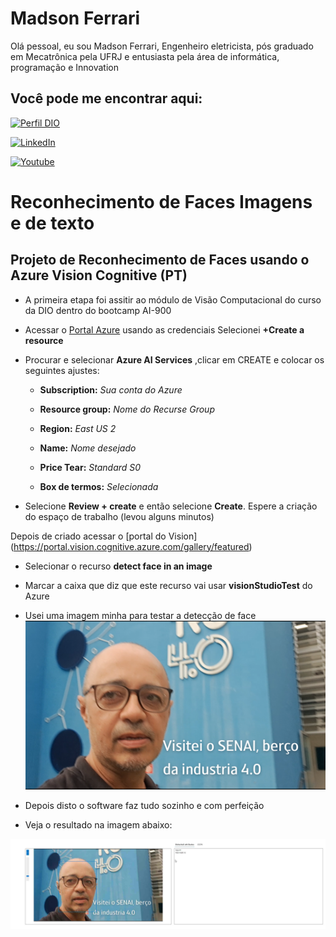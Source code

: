 
# Madson Ferrari

Olá pessoal, eu sou Madson Ferrari, Engenheiro eletricista, pós graduado em Mecatrônica pela UFRJ e entusiasta pela área de informática, programação e Innovation

## Você pode me encontrar aqui:

[![Perfil DIO](https://img.shields.io/badge/-Meu%20Perfil%20na%20DIO-0077B5?style=for-the-badge&logo=gitbook&logoColor=white)](https://www.dio.me/users/madson_ferrari)

[![LinkedIn](https://img.shields.io/badge/-LinkedIn-000?style=for-the-badge&logo=linkedin&logoColor=30A3DC)](https://www.linkedin.com/in/MadsonFerrari/)

[![Youtube](https://img.shields.io/badge/YouTube-FF0000?style=for-the-badge&logo=youtube&logoColor=white)](https://www.youtube.com/@MadsonFerrari)

# Reconhecimento de Faces Imagens e de texto

## Projeto de Reconhecimento de Faces usando o Azure Vision Cognitive (PT)

- A primeira etapa foi assitir ao módulo de Visão Computacional do curso da DIO dentro do bootcamp AI-900


- Acessar o [Portal Azure](https://portal.azure.com) usando as credenciais
Selecionei **+Create a resource**
- Procurar e selecionar **Azure AI Services** ,clicar em CREATE e colocar os seguintes ajustes:
    - **Subscription:** *Sua conta do Azure*
    - **Resource group:** *Nome do Recurse Group*
    - **Region:** *East US 2*
    - **Name:** *Nome desejado*

    - **Price Tear:** *Standard S0*
    - **Box de termos:** *Selecionada*

- Selecione **Review + create** e então selecione **Create**.
Espere a criação do espaço de trabalho (levou alguns minutos) 

Depois de criado acessar o [portal do Vision] (https://portal.vision.cognitive.azure.com/gallery/featured)


- Selecionar o recurso **detect face in an image**

- Marcar a caixa que diz que este recurso vai usar **visionStudioTest** do Azure

- Usei uma imagem minha para testar a detecção de face
![Imagem de teste](https://github.com/MadsonFerrari/Projeto_Reconhecimento_Facial/blob/main/inputs/Visita%20Senai.png)


- Depois disto o software faz tudo sozinho e com perfeição

- Veja o resultado na imagem abaixo:

![Face reconhecida na Imagem](https://github.com/MadsonFerrari/Projeto_Reconhecimento_Facial/blob/main/Screens/Detected%20Face.PNG)


